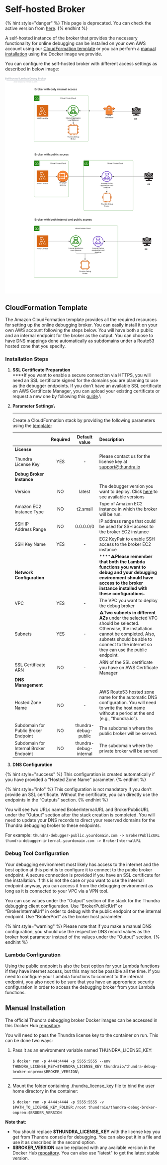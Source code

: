 # Self-hosted Broker

{% hint style="danger" %}
This page is deprecated. You can check the active version from [here](https://docs.serverlessdebugger.com/).
{% endhint %}

A self-hosted instance of the broker that provides the necessary functionality for online debugging can be installed on your own AWS account using our [CloudFormation template](self-hosted-broker.md#cloudformation-template) or you can perform a [manual installation](self-hosted-broker.md#manual-installation) using the Docker image we provide.&#x20;

You can configure the self-hosted broker with different access settings as described in below image:&#x20;

![Possible Configurations of Self-Hosted Debug Broker](<../../.gitbook/assets/Self-hosted Lambda Debug Broker.png>)

## **CloudFormation Template**

The Amazon CloudFormation template provides all the required resources for setting up the online debugging broker. You can easily install it on your own AWS account following the steps below. You will have both a public and an internal endpoint for the broker as the output. You can choose to have DNS mappings done automatically as subdomains under a Route53 hosted zone that you specify.

### **Installation Steps**

1. **SSL Certificate Preparation**\
   ****If you want to enable a secure connection via HTTPS, you will need an SSL certificate signed for the domains you are planning to use as the debugger endpoints. If you don’t have an available SSL certificate on AWS Certificate Manager, you can upload your existing certificate or request a new one by following this [guide](https://docs.aws.amazon.com/acm/latest/userguide/gs.html).\

2.  **Parameter Settings**\
    ****

    Create a CloudFormation stack by providing the following parameters using the  [template](https://thundra-dist.s3-us-west-2.amazonaws.com/thundra-debug-broker/thundra-debug-broker-onprem-setup-template.yml):

    |                                        | **Required** |    **Default value**   | **Description**                                                                                                                                                                                                                    |
    | -------------------------------------- | :----------: | :--------------------: | ---------------------------------------------------------------------------------------------------------------------------------------------------------------------------------------------------------------------------------- |
    | **License**                            |              |                        |                                                                                                                                                                                                                                    |
    | Thundra License Key                    |      YES     |            -           | Please contact us for the license key at [support@thundra.io](mailto:support@thundra.io)                                                                                                                                           |
    | **Debug Broker Instance**              |              |                        |                                                                                                                                                                                                                                    |
    | Version                                |      NO      |         latest         | The debugger version you want to deploy. Click [here](https://hub.docker.com/r/thundraio/thundra-debug-broker-onprem/tags) to see available versions                                                                               |
    | Amazon EC2 Instance Type               |      NO      |        t2.small        | Type of Amazon EC2 instance in which the broker will be run.                                                                                                                                                                       |
    | SSH IP Address Range                   |      NO      |        0.0.0.0/0       | IP address range that could be used for SSH access to the broker EC2 instance                                                                                                                                                      |
    | SSH Key Name                           |      YES     |            -           | EC2 KeyPair to enable SSH access to the broker EC2 instance                                                                                                                                                                        |
    | **Network Configuration**              |              |                        | ****:warning:**Please remember that both the Lambda functions you want to debug and your debugging environment should have access to the broker instance installed with these configurations.**                                    |
    | VPC                                    |      YES     |            -           | The VPC you want to deploy the debug broker                                                                                                                                                                                        |
    | Subnets                                |      YES     |            -           | :warning:**Two subnets in different AZs** under the selected VPC should be selected. Otherwise, the installation cannot be completed. Also, subnets should be able to connect to the internet so they can use the public endpoint. |
    | SSL Certificate ARN                    |      NO      |            -           | ARN of the SSL certificate you have on AWS Certificate Manager                                                                                                                                                                     |
    | **DNS Management**                     |              |                        |                                                                                                                                                                                                                                    |
    | Hosted Zone Name                       |      NO      |            -           | AWS Route53 hosted zone name for the automatic DNS configuration. You will need to write the host name without a period at the end (e.g., “thundra.io”).                                                                           |
    | Subdomain for Public Broker Endpoint   |      NO      |  thundra-debug-public  | The subdomain where the public broker will be served.                                                                                                                                                                              |
    | Subdomain for Internal Broker Endpoint |      NO      | thundra-debug-internal | The subdomain where the private broker will be served                                                                                                                                                                              |


3. **DNS Configuration**

{% hint style="success" %}
This configuration is created automatically if you have provided a “Hosted Zone Name” parameter.
{% endhint %}

{% hint style="info" %}
This configuration is not mandatory if you don’t provide an SSL certificate. Without the certificate, you can directly use the endpoints in the “Outputs” section.
{% endhint %}

You will see two URLs named BrokerInternalURL and BrokerPublicURL under the “Output” section after the stack creation is completed. You will need to update your DNS records to direct your reserved domains for the Thundra debugging broker to these endpoints.

For example: `thundra-debugger-public.yourdomain.com -> BrokerPublicURL`\
&#x20;`thundra-debugger-internal.yourdomain.com -> BrokerInternalURL`              &#x20;

### **Debug Tool Configuration**

Your debugging environment most likely has access to the internet and the best option at this point is to configure it to connect to the public broker endpoint. A secure connection is provided if you have an SSL certificate for the installation. If this is not the case or you want to use the internal endpoint anyway, you can access it from the debugging environment as long as it is connected to your VPC via a VPN tool.

You can use values under the “Output” section of the stack for the Thundra debugging client configuration. Use “BrokerPubliclUrl” or “BrokerInternalUrl” in order to debug with the public endpoint or the internal endpoint. Use “BrokerPort” as the broker host parameter.

{% hint style="warning" %}
Please note that if you make a manual DNS configuration, you should use the respective DNS record values as the broker host parameter instead of the values under the “Output” section.
{% endhint %}

### **Lambda Configuration**

Using the public endpoint is also the best option for your Lambda functions if they have internet access, but this may not be possible all the time. If you need to configure your Lambda functions to connect to the internal endpoint, you also need to be sure that you have an appropriate security configuration in order to access the debugging broker from your Lambda functions.

## **Manual Installation**

The official Thundra debugging broker Docker images can be accessed in this Docker Hub [repository](https://hub.docker.com/r/thundraio/thundra-debug-broker-onprem).&#x20;

You will need to pass the Thundra license key to the container on run. This can be done two ways:

1. Pass it as an environment variable named THUNDRA\_LICENSE\_KEY:\
   \
   `$ docker run -p 4444:4444 -p 5555:5555 --env THUNDRA_LICENSE_KEY=$THUNDRA_LICENSE_KEY thundraio/thundra-debug-broker-onprem:$BROKER_VERSION`\
   ****
2. Mount the folder containing .thundra\_license\_key file to bind the user home directory in the container:\
   \
   `$ docker run -p 4444:4444 -p 5555:5555 -v $PATH_TO_LICENSE_KEY_FOLDER:/root thundraio/thundra-debug-broker-onprem:$BROKER_VERSION`

&#x20;**Note that:**

* You should replace **$THUNDRA\_LICENSE\_KEY** with the license key you get from Thundra console for debugging. You can also put it in a file and use it as described in the second option.\
  &#x20;
* **$BROKER\_VERSION** can be replaced with any available version in the Docker Hub [repository](https://hub.docker.com/r/thundraio/thundra-debug-broker-onprem). You can also use "latest" to get the latest stable version.
